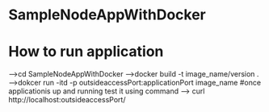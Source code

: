 # SampleNodeAppWithDocker
# How to run application
-->cd SampleNodeAppWithDocker
-->docker build -t image_name/version .
-->dokcer run -itd -p outsideaccessPort:applicationPort image_name
#once applicationis up and running test it using command
--> curl http://localhost:outsideaccessPort/
